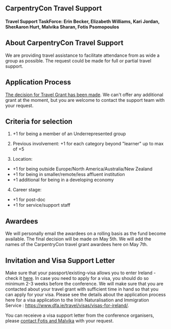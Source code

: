 ## CarpentryCon Travel Support

#### Travel Support TaskForce: Erin Becker, Elizabeth Williams, Kari Jordan, SherAaron Hurt, Malvika Sharan, Fotis Psomopoulos

## About CarpentryCon Travel Support

We are providing travel assistance to facilitate attendance from as wide a group as possible. The request could be made for full or partial travel support.

## Application Process

[The decision for Travel Grant has been made](https://docs.google.com/forms/d/e/1FAIpQLSfbBHzZk-xEOHV5v3Zpd_QiZOEVrFouAwArkG5xvoDaK2fyCQ/closedform). We can't offer any additional grant at the moment, but you are welcome to contact the support team with your request.

## Criteria for selection

1. +1 for being a member of an Underrepresented group 

2. Previous involvement: +1 for each category beyond "learner" up to max of +5

3. Location: 
  - +1 for being outside Europe/North America/Australia/New Zealand
  - +1 for being in smaller/remote/less affluent institution
  - +1 additional for being in a developing economy

4. Career stage: 
  - +1 for post-doc
  - +1 for service/support staff

## Awardees

We will personally email the awardees on a rolling basis as the fund become available. The final decision will be made on May 5th. We will add the names of the CarpentryCon travel grant awardees here on May 7th.

## Invitation and Visa Support Letter

Make sure that your passport/existing-visa allows you to enter Ireland - check it [here](http://www.inis.gov.ie/en/INIS/Pages/check-irish-visa). In case you need to apply for a visa, you should do so minimum 2-3 weeks before the conference. We will make sure that you are contacted about your travel grant with sufficient time in hand so that you can apply for your visa. Please see the details about the application process here for a visa application to the Irish Naturalisation and Immigration Service : https://www.dfa.ie/travel/visas/visas-for-ireland/.

You can receieve a visa support letter from the conference organisers, please [contact Fotis and Malvika](http://www.carpentrycon.org/#contact) with your request. 
